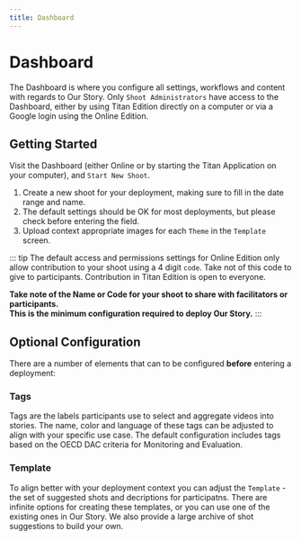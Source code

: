 ```yaml
---
title: Dashboard
---
```


<ReadTime />

# Dashboard

<Leader>

The Dashboard is where you configure all settings, workflows and content with regards to Our Story. Only `Shoot Administrators` have access to the Dashboard, either by using Titan Edition directly on a computer or via a Google login using the Online Edition.

</Leader>

## Getting Started

Visit the Dashboard (either Online or by starting the Titan Application on your computer), and `Start New Shoot`.

1. Create a new shoot for your deployment, making sure to fill in the date range and name.
2. The default settings should be OK for most deployments, but please check before entering the field.
3. Upload context appropriate images for each `Theme` in the `Template` screen.

::: tip
The default access and permissions settings for Online Edition only allow contribution to your shoot using a 4 digit `code`. Take not of this code to give to participants. Contribution in Titan Edition is open to everyone.

**Take note of the Name or Code for your shoot to share with facilitators or participants. \
This is the minimum configuration required to deploy Our Story.**
:::

## Optional Configuration

There are a number of elements that can to be configured **before** entering a deployment:

### Tags

Tags are the labels participants use to select and aggregate videos into stories. The name, color and language of these tags can be adjusted to align with your specific use case. The default configuration includes tags based on the OECD DAC criteria for Monitoring and Evaluation.

### Template

To align better with your deployment context you can adjust the `Template` - the set of suggested shots and decriptions for participatns. There are infinite options for creating these templates, or you can use one of the existing ones in Our Story. We also provide a large archive of shot suggestions to build your own.